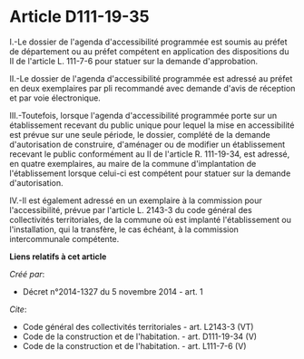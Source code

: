 # Article D111-19-35

I.-Le dossier de l'agenda d'accessibilité programmée est soumis au préfet de département ou au préfet compétent en
application des dispositions du II de l'article L. 111-7-6 pour statuer sur la demande d'approbation. 

II.-Le dossier de l'agenda d'accessibilité programmée est adressé au préfet en deux exemplaires par pli recommandé avec
demande d'avis de réception et par voie électronique. 

III.-Toutefois, lorsque l'agenda d'accessibilité programmée porte sur un établissement recevant du public unique pour lequel
la mise en accessibilité est prévue sur une seule période, le dossier, complété de la demande d'autorisation de construire,
d'aménager ou de modifier un établissement recevant le public conformément au II de l'article R. 111-19-34, est adressé, en
quatre exemplaires, au maire de la commune d'implantation de l'établissement lorsque celui-ci est compétent pour statuer sur
la demande d'autorisation. 

IV.-Il est également adressé en un exemplaire à la commission pour l'accessibilité, prévue par l'article L. 2143-3 du code
général des collectivités territoriales, de la commune où est implanté l'établissement ou l'installation, qui la transfère,
le cas échéant, à la commission intercommunale compétente.

**Liens relatifs à cet article**

_Créé par_:

  - Décret n°2014-1327 du 5 novembre 2014 - art. 1

_Cite_:

  - Code général des collectivités territoriales - art. L2143-3 (VT)
  - Code de la construction et de l'habitation. - art. D111-19-34 (V)
  - Code de la construction et de l'habitation. - art. L111-7-6 (V)
